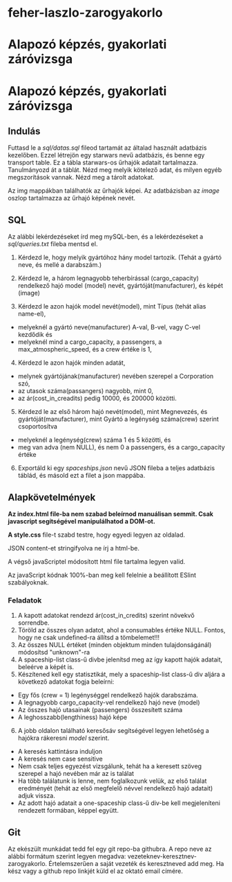 # feher-laszlo-zarogyakorlo
# Alapozó képzés, gyakorlati záróvizsga

# Alapozó képzés, gyakorlati záróvizsga

## Indulás
Futtasd le a _sql/datas.sql_ fileod tartamát az általad használt adatbázis kezelőben.
Ezzel létrejön egy starwars nevű adatbázis, és benne egy transport table.
Ez a tábla starwars-os űrhajók adatait tartalmazza.
Tanulmányozd át a táblát. Nézd meg melyik kötelező adat, és milyen egyéb megszorítások vannak. Nézd meg a tárolt adatokat.

Az img mappákban találhatók az űrhajók képei. Az adatbázisban az _image_
oszlop tartalmazza az űrhajó képének nevét.

## SQL
Az alábbi lekérdezéseket írd meg mySQL-ben, és a lekérdezéseket a
_sql/queries.txt_ fileba mentsd el.

1. Kérdezd le, hogy melyik gyártóhoz hány model tartozik. (Tehát a gyártó neve, és mellé a darabszám.)

2. Kérdezd le, a három legnagyobb teherbírással (cargo_capacity) rendelkező hajó model (model) nevét, gyártóját(manufacturer), és képét (image)

3. Kérdezd le azon hajók model nevét(model), mint Típus (tehát alias name-el), 
* melyeknél a gyártó neve(manufacturer) A-val, B-vel, vagy C-vel kezdődik és
* melyeknél mind a cargo_capacity, a passengers, a max_atmospheric_speed, és a crew értéke is 1,

4. Kérdezd le azon hajók minden adatát, 
* melynek gyártójának(manufacturer) nevében szerepel a Corporation szó, 
* az utasok száma(passangers) nagyobb, mint 0, 
* az ár(cost_in_creadits) pedig 10000, és 200000 közötti.

5. Kérdezd le az első három hajó nevét(model), mint Megnevezés, és gyártóját(manufacturer), mint Gyártó a legénység száma(crew) szerint csoportosítva
* melyeknél a legénység(crew) száma 1 és 5 közötti, és
* meg van adva (nem NULL), és nem 0 a passengers, és a cargo_capacity értéke

6. Exportáld ki egy _spaceships.json_ nevű JSON fileba a teljes adatbázis táblád, és másold ezt a filet a json mappába.

## Alapkövetelmények
__Az index.html file-ba nem szabad beleírnod manuálisan semmit. Csak javascript segítségével manipulálhatod a DOM-ot.__

__A style.css__ file-t szabd testre, hogy egyedi legyen az oldalad.

JSON content-et stringifyolva ne írj a html-be.

A végső javaScriptel módosított html file tartalma legyen valid.

Az javaScript kódnak 100%-ban meg kell felelnie a beállított ESlint szabályoknak.

### Feladatok
1. A kapott adatokat rendezd ár(cost_in_credits) szerint növekvő sorrendbe.
2. Töröld az összes olyan adatot, ahol a consumables értéke NULL. Fontos, hogy ne csak undefined-ra állítsd a tömbelemet!!!
3. Az összes NULL értéket (minden objektum minden tulajdonságánál) módosítsd "unknown"-ra
4. A spaceship-list class-ű divbe jelenítsd meg az így kapott hajók adatait, beleérve a képét is.
5. Készítened kell egy statisztikát, mely a spaceship-list class-ű div aljára a következő adatokat fogja beleírni:
* Egy fős (crew = 1) legénységgel rendelkező hajók darabszáma.
* A legnagyobb cargo_capacity-vel rendelkező hajó neve (model)
* Az összes hajó utasainak (passengers) összesített száma
* A leghosszabb(lengthiness) hajó képe

6. A jobb oldalon található keresősáv segítségével legyen lehetőség a hajókra rákeresni _model_ szerint. 
* A keresés kattintásra induljon
* A keresés nem case sensitive
* Nem csak teljes egyezést vizsgálunk, tehát ha a keresett szöveg szerepel a hajó nevében már az is találat
* Ha több találatunk is lenne, nem foglalkozunk velük, az első találat eredményét (tehát az első megfelelő névvel rendelkező hajó adatait) adjuk vissza.
* Az adott hajó adatait a one-spaceship class-ű div-be kell megjeleníteni rendezett formában, képpel együtt.

## Git
Az ekészült munkádat tedd fel egy git repo-ba githubra. A repo neve az alábbi formátum szerint legyen megadva: vezeteknev-keresztnev-zarogyakorlo.
Értelemszerűen a saját vezeték és keresztneved add meg.
Ha kész vagy a github repo linkjét küld el az oktató email címére.